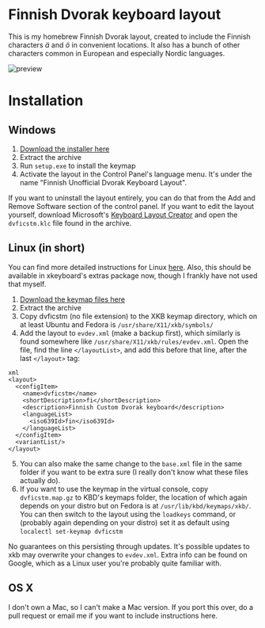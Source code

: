 # Finnish Dvorak keyboard layout

This is my homebrew Finnish Dvorak layout, created to include the Finnish characters *ä* and *ö* in convenient locations. It also has a bunch of other characters common in European and especially Nordic languages.

![preview](https://raw.githubusercontent.com/brndd/dvorakfi/master/preview.png)

# Installation

## Windows

1. [Download the installer here](https://github.com/brndd/dvorakfi/releases/download/1.0/dvorakfi_windows.zip)
2. Extract the archive
3. Run `setup.exe` to install the keymap
4. Activate the layout in the Control Panel's language menu. It's under the name "Finnish Unofficial Dvorak Keyboard Layout".

If you want to uninstall the layout entirely, you can do that from the Add and Remove Software section of the control panel.
If you want to edit the layout yourself, download Microsoft's [Keyboard Layout Creator](https://www.microsoft.com/en-us/download/details.aspx?id=22339) and open the `dvficstm.klc` file found in the archive.

## Linux (in short)

You can find more detailed instructions for Linux [here](linux/README.md). Also, this should be available in xkeyboard's extras package now, though I frankly have not used that myself.

1. [Download the keymap files here](https://github.com/brndd/dvorakfi/releases/download/1.0/dvorakfi_linux.zip)
2. Extract the archive
3. Copy dvficstm (no file extension) to the XKB keymap directory, which on at least Ubuntu and Fedora is `/usr/share/X11/xkb/symbols/`
4. Add the layout to `evdev.xml` (make a backup first), which similarly is found somewhere like `/usr/share/X11/xkb/rules/evdev.xml`. Open the file, find the line `</layoutList>`, and add this before that line, after the last `</layout>` tag:

```
xml
<layout>
  <configItem>
    <name>dvficstm</name>
    <shortDescription>fi</shortDescription>
    <description>Finnish Custom Dvorak keyboard</description>
    <languageList>
      <iso639Id>fin</iso639Id>
    </languageList>
  </configItem>
  <variantList/>
</layout>
```
5. You can also make the same change to the `base.xml` file in the same folder if you want to be extra sure (I really don't know what these files actually do).
5. If you want to use the keymap in the virtual console, copy `dvficstm.map.gz` to KBD's keymaps folder,
the location of which again depends on your distro but on Fedora is at `/usr/lib/kbd/keymaps/xkb/`.
You can then switch to the layout using the `loadkeys` command, or (probably again depending on your distro) set it as default using `localectl set-keymap dvficstm`

No guarantees on this persisting through updates. It's possible updates to xkb may overwrite your changes to `evdev.xml`. Extra info can be found on Google, which as a Linux user you're probably quite familiar with.

## OS X

I don't own a Mac, so I can't make a Mac version. If you port this over, do a pull request or email me if you want to include instructions here.
